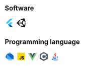 ## Software
![flutter](./icons/flutter.png)
![unity](./icons/unity.png) 

## Programming language
![dart](./icons/dart.png)
![javascript](./icons/javascript.png)
![vue](./icons/vue.png)
![c-sharp](./icons/c-sharp.png)
![java](./icons/java.png)

<!--
**smarenkov/smarenkov** is a ✨ _special_ ✨ repository because its `README.md` (this file) appears on your GitHub profile.

Here are some ideas to get you started:

- 🔭 I’m currently working on ...
- 🌱 I’m currently learning ...
- 👯 I’m looking to collaborate on ...
- 🤔 I’m looking for help with ...
- 💬 Ask me about ...
- 📫 How to reach me: ...
- 😄 Pronouns: ...
- ⚡ Fun fact: ...
-->
